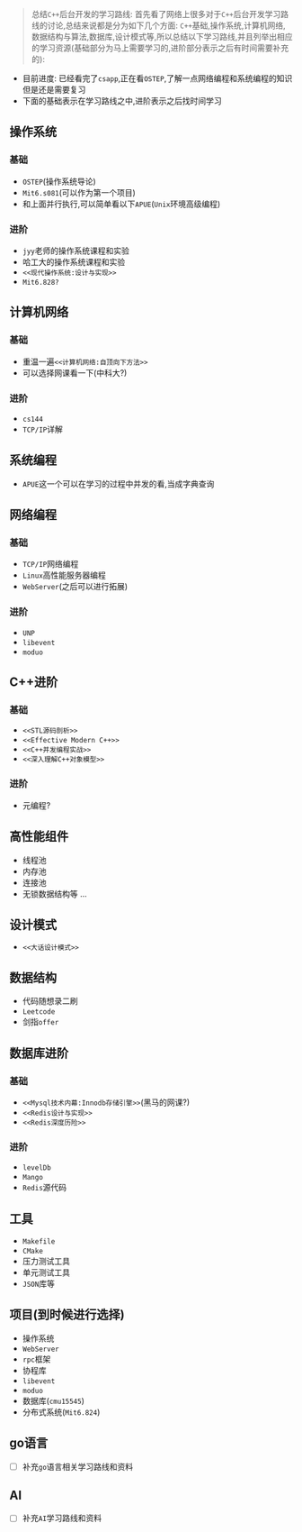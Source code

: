 > 总结`C++`后台开发的学习路线: 首先看了网络上很多对于`C++`后台开发学习路线的讨论,总结来说都是分为如下几个方面: `C++`基础,操作系统,计算机网络,数据结构与算法,数据库,设计模式等,所以总结以下学习路线,并且列举出相应的学习资源(基础部分为马上需要学习的,进阶部分表示之后有时间需要补充的):
- 目前进度: 已经看完了`csapp`,正在看`OSTEP`,了解一点网络编程和系统编程的知识但是还是需要复习
- 下面的基础表示在学习路线之中,进阶表示之后找时间学习
## 操作系统
### 基础
- `OSTEP`(操作系统导论)
- `Mit6.s081`(可以作为第一个项目)
- 和上面并行执行,可以简单看以下`APUE`(`Unix`环境高级编程)
### 进阶
- `jyy`老师的操作系统课程和实验
- 哈工大的操作系统课程和实验
- `<<现代操作系统:设计与实现>>`
- `Mit6.828?`
## 计算机网络
### 基础
- 重温一遍`<<计算机网络:自顶向下方法>>`
- 可以选择网课看一下(中科大?)
### 进阶
- `cs144`
- `TCP/IP`详解
## 系统编程
- `APUE`这一个可以在学习的过程中并发的看,当成字典查询
## 网络编程
### 基础
- `TCP/IP`网络编程
- `Linux`高性能服务器编程
- `WebServer`(之后可以进行拓展)
### 进阶
- `UNP`
- `libevent`
- `moduo`
## C++进阶
### 基础
- `<<STL源码剖析>>`
- `<<Effective Modern C++>>`
- `<<C++并发编程实战>>`
- `<<深入理解C++对象模型>>`
### 进阶
- 元编程?
## 高性能组件
- 线程池
- 内存池
- 连接池
- 无锁数据结构等 ...
## 设计模式
- `<<大话设计模式>>`
## 数据结构
- 代码随想录二刷
- `Leetcode`
- 剑指`offer` 
## 数据库进阶
### 基础
- `<<Mysql技术内幕:Innodb存储引擎>>`(黑马的网课?)
- `<<Redis设计与实现>>`
- `<<Redis深度历险>>`
### 进阶
- `levelDb`
- `Mango`
- `Redis`源代码
## 工具
- `Makefile`
- `CMake`
- 压力测试工具
- 单元测试工具
- `JSON`库等
## 项目(到时候进行选择)
- 操作系统
- `WebServer`
- `rpc`框架
- 协程库
- `libevent`
- `moduo`
- 数据库(`cmu15545`)
- 分布式系统(`Mit6.824`)
## go语言
- [ ] 补充`go`语言相关学习路线和资料
## AI
- [ ] 补充`AI`学习路线和资料
